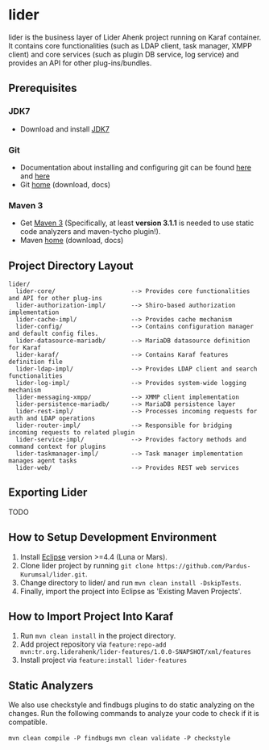 # lider

lider is the business layer of Lider Ahenk project running on Karaf container. It contains core functionalities (such as LDAP client, task manager, XMPP client) and core services (such as plugin DB service, log service) and provides an API for other plug-ins/bundles.

## Prerequisites

### JDK7

- Download and install [JDK7](http://www.oracle.com/technetwork/java/javase/downloads/jdk7-downloads-1880260.html)

### Git

- Documentation about installing and configuring git can be found [here](https://git-scm.com/book/en/v2/Getting-Started-Installing-Git) and [here](https://git-scm.com/book/en/v2/Getting-Started-First-Time-Git-Setup)
- Git [home](http://git-scm.com/) (download, docs)

### Maven 3

- Get [Maven 3](http://maven.apache.org/install.html) (Specifically, at least **version 3.1.1** is needed to use static code analyzers and maven-tycho plugin!).
- Maven [home](https://maven.apache.org/) (download, docs)

## Project Directory Layout

    lider/
      lider-core/                     --> Provides core functionalities and API for other plug-ins
      lider-authorization-impl/       --> Shiro-based authorization implementation
      lider-cache-impl/               --> Provides cache mechanism
      lider-config/                   --> Contains configuration manager and default config files.
      lider-datasource-mariadb/       --> MariaDB datasource definition for Karaf
      lider-karaf/                    --> Contains Karaf features definition file
      lider-ldap-impl/                --> Provides LDAP client and search functionalities
      lider-log-impl/                 --> Provides system-wide logging mechanism
      lider-messaging-xmpp/           --> XMMP client implementation
      lider-persistence-mariadb/      --> MariaDB persistence layer
      lider-rest-impl/                --> Processes incoming requests for auth and LDAP operations
      lider-router-impl/              --> Responsible for bridging incoming requests to related plugin
      lider-service-impl/             --> Provides factory methods and command context for plugins
      lider-taskmanager-impl/         --> Task manager implementation manages agent tasks
      lider-web/                      --> Provides REST web services

## Exporting Lider

TODO

## How to Setup Development Environment

1. Install [Eclipse](https://eclipse.org/downloads/) version >=4.4 (Luna or Mars).
2. Clone lider project by running `git clone https://github.com/Pardus-Kurumsal/lider.git`.
3. Change directory to lider/ and run `mvn clean install -DskipTests`.
4. Finally, import the project into Eclipse as 'Existing Maven Projects'.

## How to Import Project Into Karaf

1. Run `mvn clean install` in the project directory.
2. Add project repository via `feature:repo-add  mvn:tr.org.liderahenk/lider-features/1.0.0-SNAPSHOT/xml/features`
3. Install project via `feature:install lider-features`

## Static Analyzers

We also use checkstyle and findbugs plugins to do static analyzing on the changes. Run the following commands to analyze your code to check if it is compatible.

`mvn clean compile -P findbugs`
`mvn clean validate -P checkstyle`

